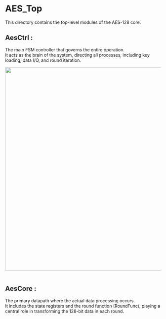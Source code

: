 # AES_Top
This directory contains the top-level modules of the AES-128 core.

## **AesCtrl :**
The main FSM controller that governs the entire operation. <br>
It acts as the brain of the system, directing all processes, including key loading, data I/O, and round iteration.
<div align="center">
  <img width="1062" height="659" alt="image" src="https://github.com/user-attachments/assets/160b6b8f-3115-4891-880a-b7936652d077" />
</div>

<br>

## **AesCore :**
The primary datapath where the actual data processing occurs. <br>
It includes the state registers and the round function (RoundFunc), playing a central role in transforming the 128-bit data in each round.
